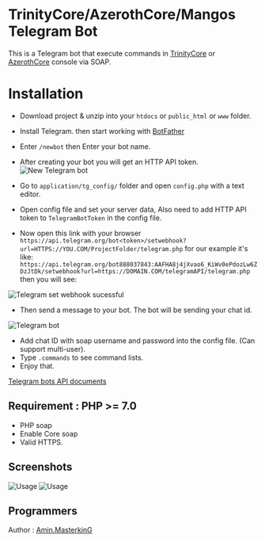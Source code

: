 # TrinityCore/AzerothCore/Mangos Telegram Bot

This is a Telegram bot that execute commands in [TrinityCore](https:/trinitycore.org) or [AzerothCore](http://www.azerothcore.org/) console via SOAP.

# Installation

 - Download project & unzip into your `htdocs` or `public_html` or `www` folder.
 - Install Telegram. then start working with [BotFather](https://telegram.me/BotFather "BotFather")
 - Enter `/newbot` then Enter your bot name.
 - After creating your bot you will get an HTTP API token.
 ![New Telegram bot](https://raw.githubusercontent.com/masterking32/wow-telegram/master/screenshots/1.jpg)
 
 - Go to `application/tg_config/` folder and open `config.php` with a text editor.
 - Open config file and set your server data, Also need to add HTTP API token to `TelegramBotToken` in the config file.
 - Now open this link with your browser `https://api.telegram.org/bot<token>/setwebhook?url=HTTPS://YOU.COM/ProjectFolder/telegram.php`  for our example it's like: `https://api.telegram.org/bot888037843:AAFHA8j4jXvao6_KiWv0ePdozLw6ZDzJtDk/setwebhook?url=https://DOMAIN.COM/telegramAPI/telegram.php` then you will see:
 
 ![Telegram set webhook sucessful](https://raw.githubusercontent.com/masterking32/wow-telegram/master/screenshots/2.jpg)
 
 - Then send a message to your bot. The bot will be sending your chat id.
 
 ![Telegram bot](https://raw.githubusercontent.com/masterking32/wow-telegram/master/screenshots/3.jpg)
 
 - Add chat ID with soap username and password into the config file. (Can support multi-user).
 - Type `.commands` to see command lists.
 - Enjoy that.
 
 [Telegram bots API documents](https://core.telegram.org/bots/api "Telegram bots API documents")
 

## Requirement : PHP >= 7.0
- PHP soap
- Enable Core soap
- Valid HTTPS.


## Screenshots

![Usage](https://raw.githubusercontent.com/masterking32/wow-telegram/master/screenshots/4.jpg)
![Usage](https://raw.githubusercontent.com/masterking32/wow-telegram/master/screenshots/5.jpg)

## Programmers

Author : [Amin.MasterkinG](https://masterking32.com)
